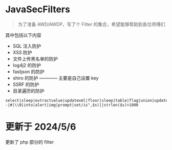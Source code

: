 # JavaSecFilters
> 为了准备 AWD/AWDP，写了个 Filter 的集合，希望能够帮助到各位师傅们

其中包括以下内容

- SQL 注入防护
- XSS 防护
- 文件上传黑名单的防护
- log4j2 的防护
- fastjson 的防护
- shiro 的防护 ———— 主要是自己设置 key
- SSRF 的防护
- 目录遍历的防护



```none
select|sleep|extractvalue|updatexml|floor|sleep|table|flag|union|update|and|or|delete|insert|truncate|char|substr|ascii|declare|exec|count|master|into|drop|execute|table|\\\\$|\'|\"|--|#|\\0|into|alert|img|prompt|set/is",$s)||strlen($s)>1000
```

# 更新于 2024/5/6

更新了 php 部分的 filter
